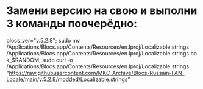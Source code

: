 # Замени версию на свою и выполни 3 команды поочерёдно:
blocs_ver="v.5.2.8";
sudo mv /Applications/Blocs.app/Contents/Resources/en.lproj/Localizable.strings /Applications/Blocs.app/Contents/Resources/en.lproj/Localizable.strings.bak_$RANDOM;
sudo curl -o /Applications/Blocs.app/Contents/Resources/en.lproj/Localizable.strings "https://raw.githubusercontent.com/MKC-Archive/Blocs-Russain-FAN-Locale/main/v.5.2.8/modded/Localizable.strings"
